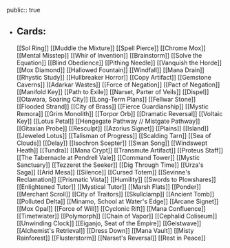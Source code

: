 public:: true
- ## Cards:
	[[Sol Ring]]
	[[Muddle the Mixture]]
	[[Spell Pierce]]
	[[Chrome Mox]]
	[[Mental Misstep]]
	[[Whir of Invention]]
	[[Brainstorm]]
	[[Solve the Equation]]
	[[Blind Obedience]]
	[[Pithing Needle]]
	[[Vanquish the Horde]]
	[[Mox Diamond]]
	[[Hallowed Fountain]]
	[[Windfall]]
	[[Mana Drain]]
	[[Rhystic Study]]
	[[Hullbreaker Horror]]
	[[Copy Artifact]]
	[[Gemstone Caverns]]
	[[Adarkar Wastes]]
	[[Force of Negation]]
	[[Pact of Negation]]
	[[Manifold Key]]
	[[Path to Exile]]
	[[Narset, Parter of Veils]]
	[[Dispel]]
	[[Otawara, Soaring City]]
	[[Long-Term Plans]]
	[[Fellwar Stone]]
	[[Flooded Strand]]
	[[City of Brass]]
	[[Fierce Guardianship]]
	[[Mystic Remora]]
	[[Grim Monolith]]
	[[Torpor Orb]]
	[[Dramatic Reversal]]
	[[Voltaic Key]]
	[[Lotus Petal]]
	[[Hengegate Pathway // Mistgate Pathway]]
	[[Gitaxian Probe]]
	[[Resculpt]]
	[[Azorius Signet]]
	[[Plains]]
	[[Island]]
	[[Jeweled Lotus]]
	[[Talisman of Progress]]
	[[Scalding Tarn]]
	[[Sea of Clouds]]
	[[Delay]]
	[[Isochron Scepter]]
	[[Swan Song]]
	[[Windswept Heath]]
	[[Tundra]]
	[[Mana Crypt]]
	[[Transmute Artifact]]
	[[Proteus Staff]]
	[[The Tabernacle at Pendrell Vale]]
	[[Command Tower]]
	[[Mystic Sanctuary]]
	[[Tezzeret the Seeker]]
	[[Dig Through Time]]
	[[Urza's Saga]]
	[[Arid Mesa]]
	[[Silence]]
	[[Cursed Totem]]
	[[Sevinne's Reclamation]]
	[[Prismatic Vista]]
	[[Humility]]
	[[Swords to Plowshares]]
	[[Enlightened Tutor]]
	[[Mystical Tutor]]
	[[Marsh Flats]]
	[[Ponder]]
	[[Merchant Scroll]]
	[[City of Traitors]]
	[[Skullclamp]]
	[[Ancient Tomb]]
	[[Polluted Delta]]
	[[Minamo, School at Water's Edge]]
	[[Arcane Signet]]
	[[Mox Opal]]
	[[Force of Will]]
	[[Cyclonic Rift]]
	[[Mana Confluence]]
	[[Timetwister]]
	[[Polymorph]]
	[[Chain of Vapor]]
	[[Cephalid Coliseum]]
	[[Unwinding Clock]]
	[[Eiganjo, Seat of the Empire]]
	[[Geistwave]]
	[[Alchemist's Retrieval]]
	[[Dress Down]]
	[[Mana Vault]]
	[[Misty Rainforest]]
	[[Flusterstorm]]
	[[Narset's Reversal]]
	[[Rest in Peace]]
